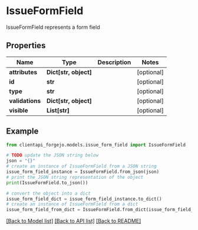 # IssueFormField

IssueFormField represents a form field

## Properties

Name | Type | Description | Notes
------------ | ------------- | ------------- | -------------
**attributes** | **Dict[str, object]** |  | [optional] 
**id** | **str** |  | [optional] 
**type** | **str** |  | [optional] 
**validations** | **Dict[str, object]** |  | [optional] 
**visible** | **List[str]** |  | [optional] 

## Example

```python
from clientapi_forgejo.models.issue_form_field import IssueFormField

# TODO update the JSON string below
json = "{}"
# create an instance of IssueFormField from a JSON string
issue_form_field_instance = IssueFormField.from_json(json)
# print the JSON string representation of the object
print(IssueFormField.to_json())

# convert the object into a dict
issue_form_field_dict = issue_form_field_instance.to_dict()
# create an instance of IssueFormField from a dict
issue_form_field_from_dict = IssueFormField.from_dict(issue_form_field_dict)
```
[[Back to Model list]](../README.md#documentation-for-models) [[Back to API list]](../README.md#documentation-for-api-endpoints) [[Back to README]](../README.md)


